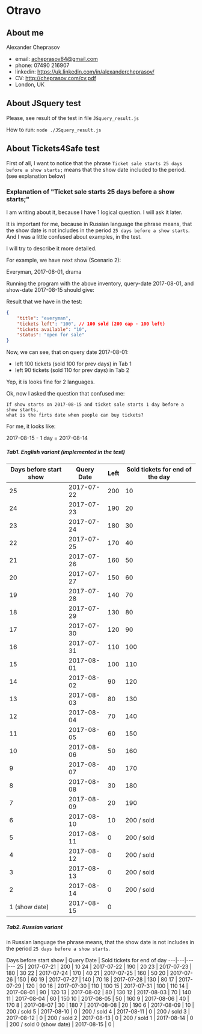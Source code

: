 # Otravo

## About me
Alexander Cheprasov
- email: acheprasov84@gmail.com
- phone: 07490 216907
- linkedin: https://uk.linkedin.com/in/alexandercheprasov/
- CV: http://cheprasov.com/cv.pdf
- London, UK

## About JSquery test

Please, see result of the test in file `JSquery_result.js`

How to run: `node ./JSquery_result.js`

## About Tickets4Safe test

First of all, I want to notice that the phrase `Ticket sale starts 25 days before a show starts;` means that the show date included to the period. (see explanation below)

### Explanation of "Ticket sale starts 25 days before a show starts;"

I am writing about it, because I have 1 logical question. I will ask it later.

It is important for me, because in Russian language the phrase means, that the show date is not includes in the period `25 days before a show starts`. And I was a little confused about examples, in the test.

I will try to describe it more detailed.

For example, we have next show (Scenario 2):

Everyman, 2017-08-01, drama

Running the program with the above inventory, query-date 2017-08-01, and show-date 2017-08-15 should give:

Result that we have in the test:
```json
{
    "title": "everyman",
    "tickets left": "100", // 100 sold (200 cap - 100 left)
    "tickets available": "10",
    "status": "open for sale"
}
```

Now, we can see, that on query date 2017-08-01:
- left 100 tickets (sold 100 for prev days) in Tab 1
- left 90 tickets (sold 110 for prev days) in Tab 2

Yep, it is looks fine for 2 languages.

Ok, now I asked the question that confused me:
```
If show starts on 2017-08-15 and ticket sale starts 1 day before a show starts,
what is the firts date when people can buy tickets?
```
For me, it looks like:

2017-08-15 - 1 day = 2017-08-14

##### Tab1. English variant (implemented in the test)

Days before start show | Query Date | Left | Sold tickets for end of the day
---|---|---|---
25 | 2017-07-22 | 200 | 10
24 | 2017-07-23 | 190 | 20
23 | 2017-07-24 | 180 | 30
22 | 2017-07-25 | 170 | 40
21 | 2017-07-26 | 160 | 50
20 | 2017-07-27 | 150 | 60
19 | 2017-07-28 | 140 | 70
18 | 2017-07-29 | 130 | 80
17 | 2017-07-30 | 120 | 90
16 | 2017-07-31 | 110 | 100
15 | 2017-08-01 | 100 | 110
14 | 2017-08-02 | 90 | 120
13 | 2017-08-03 | 80 | 130
12 | 2017-08-04 | 70 | 140
11 | 2017-08-05 | 60 | 150
10 | 2017-08-06 | 50 | 160
9 | 2017-08-07 | 40 | 170
8 | 2017-08-08 | 30 | 180
7 | 2017-08-09 | 20 | 190
6 | 2017-08-10 | 10 | 200 / sold
5 | 2017-08-11 | 0 | 200 / sold
4 | 2017-08-12 | 0 | 200 / sold
3 | 2017-08-13 | 0 | 200 / sold
2 | 2017-08-14 | 0 | 200 / sold
1 (show date) | 2017-08-15 | 0 |

##### Tab2. Russian variant

in Russian language the phrase means, that the show date is not includes in the period `25 days before a show starts`.

Days before start show | Query Date | Sold tickets for end of day
---|---|---|---
25 | 2017-07-21 | 200 | 10
24 | 2017-07-22 | 190 | 20
23 | 2017-07-23 | 180 | 30
22 | 2017-07-24 | 170 | 40
21 | 2017-07-25 | 160 | 50
20 | 2017-07-26 | 150 | 60
19 | 2017-07-27 | 140 | 70
18 | 2017-07-28 | 130 | 80
17 | 2017-07-29 | 120 | 90
16 | 2017-07-30 | 110 | 100
15 | 2017-07-31 | 100 | 110
14 | 2017-08-01 | 90 | 120
13 | 2017-08-02 | 80 | 130
12 | 2017-08-03 | 70 | 140
11 | 2017-08-04 | 60 | 150
10 | 2017-08-05 | 50 | 160
9 | 2017-08-06 | 40 | 170
8 | 2017-08-07 | 30 | 180
7 | 2017-08-08 | 20 | 190
6 | 2017-08-09 | 10 | 200 / sold
5 | 2017-08-10 | 0 | 200 / sold
4 | 2017-08-11 | 0 | 200 / sold
3 | 2017-08-12 | 0 | 200 / sold
2 | 2017-08-13 | 0 | 200 / sold
1 | 2017-08-14 | 0 | 200 / sold
0 (show date) | 2017-08-15 | 0 |


